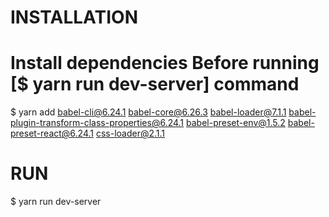 # INSTALLATION

# Install dependencies Before running [$ yarn run dev-server] command

$ yarn add babel-cli@6.24.1 babel-core@6.26.3 babel-loader@7.1.1 babel-plugin-transform-class-properties@6.24.1 babel-preset-env@1.5.2 babel-preset-react@6.24.1 css-loader@2.1.1

# RUN

$ yarn run dev-server

